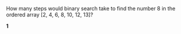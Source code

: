 How many steps would binary search take to find the number 8 in the ordered array [2, 4, 6, 8, 10, 12, 13]?

**1**